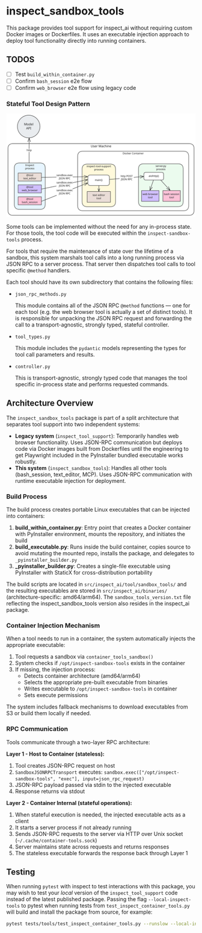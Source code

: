# inspect_sandbox_tools

This package provides tool support for inspect_ai without requiring custom Docker images or Dockerfiles. It uses an executable injection approach to deploy tool functionality directly into running containers.

## TODOS

- [ ] Test `build_within_container.py`
- [ ] Confirm `bash_session` e2e flow
- [ ] Confirm `web_browser` e2e flow using legacy code

### Stateful Tool Design Pattern

![diagram](https://raw.githubusercontent.com/UKGovernmentBEIS/inspect_ai/refs/heads/main/src/inspect_tool_support/shared_tool_container_design.svg)

Some tools can be implemented without the need for any in-process state. For those tools, the tool code will be executed within the `inspect-sandbox-tools` process.

For tools that require the maintenance of state over the lifetime of a sandbox, this system marshals tool calls into a long running process via JSON RPC to a server process. That server then dispatches tool calls to tool specific `@method` handlers.

Each tool should have its own subdirectory that contains the following files:

-   `json_rpc_methods.py`

    This module contains all of the JSON RPC `@method` functions — one for each tool (e.g. the web browser tool is actually a set of distinct tools). It is responsible for unpacking the JSON RPC request and forwarding the call to a transport-agnostic, strongly typed, stateful controller.

-   `tool_types.py`

    This module includes the `pydantic` models representing the types for tool call parameters and results.

-   `controller.py`

    This is transport-agnostic, strongly typed code that manages the tool specific in-process state and performs requested commands.

## Architecture Overview

The `inspect_sandbox_tools` package is part of a split architecture that separates tool support into two independent systems:

- **Legacy system** (`inspect_tool_support`): Temporarily handles web browser functionality. Uses JSON-RPC communication but deploys code via Docker images built from Dockerfiles until the engineering to get Playwright included in the PyInstaller bundled executable works robustly.
- **This system** (`inspect_sandbox_tools`): Handles all other tools (bash_session, text_editor, MCP). Uses JSON-RPC communication with runtime executable injection for deployment.

### Build Process

The build process creates portable Linux executables that can be injected into containers:

1. **build_within_container.py**: Entry point that creates a Docker container with PyInstaller environment, mounts the repository, and initiates the build
2. **build_executable.py**: Runs inside the build container, copies source to avoid mutating the mounted repo, installs the package, and delegates to `_pyinstaller_builder.py`
3. **_pyinstaller_builder.py**: Creates a single-file executable using PyInstaller with StaticX for cross-distribution portability

The build scripts are located in `src/inspect_ai/tool/sandbox_tools/` and the resulting executables are stored in `src/inspect_ai/binaries/` (architecture-specific: amd64/arm64). The `sandbox_tools_version.txt` file reflecting the inspect_sandbox_tools version also resides in the inspect_ai package.

### Container Injection Mechanism

When a tool needs to run in a container, the system automatically injects the appropriate executable:

1. Tool requests a sandbox via `container_tools_sandbox()`
2. System checks if `/opt/inspect-sandbox-tools` exists in the container
3. If missing, the injection process:
   - Detects container architecture (amd64/arm64)
   - Selects the appropriate pre-built executable from binaries
   - Writes executable to `/opt/inspect-sandbox-tools` in container
   - Sets execute permissions

The system includes fallback mechanisms to download executables from S3 or build them locally if needed.

### RPC Communication

Tools communicate through a two-layer RPC architecture:

**Layer 1 - Host to Container (stateless):**
1. Tool creates JSON-RPC request on host
2. `SandboxJSONRPCTransport` executes: `sandbox.exec(["/opt/inspect-sandbox-tools", "exec"], input=json_rpc_request)` 
3. JSON-RPC payload passed via stdin to the injected executable
4. Response returns via stdout

**Layer 2 - Container Internal (stateful operations):**
1. When stateful execution is needed, the injected executable acts as a client
2. It starts a server process if not already running
3. Sends JSON-RPC requests to the server via HTTP over Unix socket (`~/.cache/container-tools.sock`)
4. Server maintains state across requests and returns responses
5. The stateless executable forwards the response back through Layer 1

## Testing

When running `pytest` with inspect to test interactions with this package, you may wish to test your _local_ version of the `inspect_tool_support` code instead of the latest published package. Passing the flag `--local-inspect-tools` to pytest when running tests from `test_inspect_container_tools.py` will build and install the package from source, for example:

```sh
pytest tests/tools/test_inspect_container_tools.py --runslow --local-inspect-tools
```
